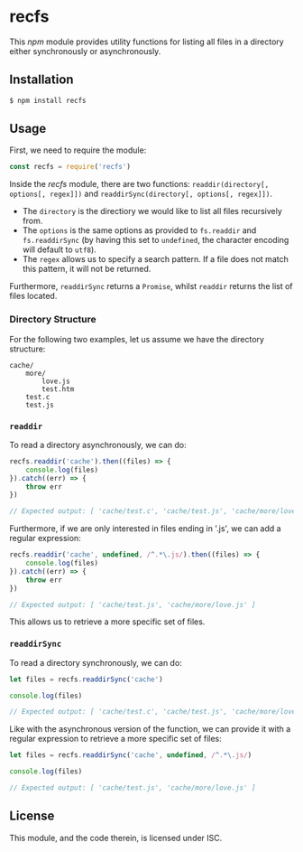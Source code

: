 # recfs

This *npm* module provides utility functions for listing all files in a 
directory either synchronously or asynchronously.

## Installation

```javascript
$ npm install recfs
```

## Usage

First, we need to require the module:

```javascript
const recfs = require('recfs')
```

Inside the *recfs* module, there are two functions: 
`readdir(directory[, options[, regex]])` and 
`readdirSync(directory[, options[, regex]])`. 

* The `directory` is the directiory we would like to list all files recursively from.
* The `options` is the same options as provided to `fs.readdir` and `fs.readdirSync` (by having this set to `undefined`, the character encoding will default to `utf8`).
* The `regex` allows us to specify a search pattern. If a file does not match this pattern, it will not be returned.

Furthermore, `readdirSync` returns a `Promise`, whilst `readdir` returns the 
list of files located.

### Directory Structure

For the following two examples, let us assume we have the directory structure:

```
cache/
	more/
		love.js
		test.htm
	test.c
	test.js
```

### `readdir`

To read a directory asynchronously, we can do:

```javascript
recfs.readdir('cache').then((files) => {
	console.log(files)
}).catch((err) => {
	throw err
})

// Expected output: [ 'cache/test.c', 'cache/test.js', 'cache/more/love.js', 'cache/more/test.htm' ]
```

Furthermore, if we are only interested in files ending in '.js', we can add a 
regular expression:

```javascript
recfs.readdir('cache', undefined, /^.*\.js/).then((files) => {
	console.log(files)
}).catch((err) => {
	throw err
})

// Expected output: [ 'cache/test.js', 'cache/more/love.js' ]
```

This allows us to retrieve a more specific set of files.

### `readdirSync`

To read a directory synchronously, we can do:

```javascript
let files = recfs.readdirSync('cache')

console.log(files)

// Expected output: [ 'cache/test.c', 'cache/test.js', 'cache/more/love.js', 'cache/more/test.htm' ]
```

Like with the asynchronous version of the function, we can provide it with a 
regular expression to retrieve a more specific set of files:

```javascript
let files = recfs.readdirSync('cache', undefined, /^.*\.js/)

console.log(files)

// Expected output: [ 'cache/test.js', 'cache/more/love.js' ]
```

## License

This module, and the code therein, is licensed under ISC.
